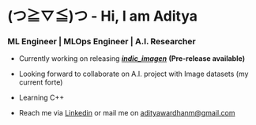 # (つ≧▽≦)つ - Hi, I am Aditya

###  ML Engineer | MLOps Engineer | A.I. Researcher

- Currently working on releasing [***indic_imagen***](https://github.com/adityawardhanm/indic_imagen) **(Pre-release available)**

- Looking forward to collaborate on A.I. project with Image datasets (my current forte)

- Learning C++

- Reach me via [Linkedin](https://www.linkedin.com/in/adityawardhan-mishra/) or mail me on adityawardhanm@gmail.com
